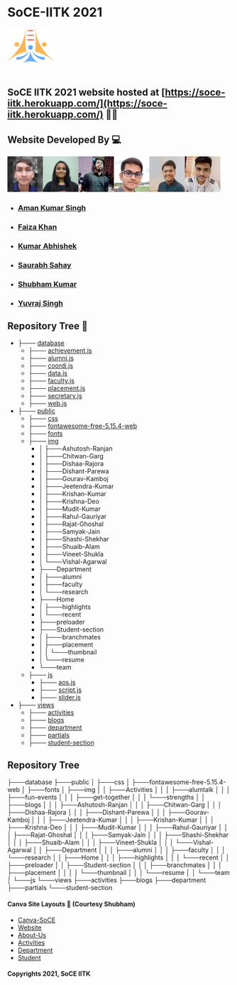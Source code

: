 # SoCE-IITK 2021
<code><img height="100" src = "public/img/SoCE-logo.svg"></code>
## SoCE IITK 2021 website hosted at [https://soce-iitk.herokuapp.com/](https://soce-iitk.herokuapp.com/) 🎉🎉


## Website Developed By 💻
<code><img height="80" src = "public/img/team/d2.jpg"></code><code><img height="80" src = "public/img/team/w2.jpg"></code><code><img height="80" src = "public/img/team/w3.jpg"></code><code><img height="80" src = "public/img/team/w4.jpg"></code><code><img height="80" src = "public/img/team/d5.jpg"></code><code><img height="80" src = "public/img/team/w5.jpg"></code> 
- ###  [Aman Kumar Singh](https://github.com/amanks-20)
- ###  [Faiza Khan](https://github.com/faizak31)
- ###  [Kumar Abhishek](https://github.com/kabhishek20)
- ###  [Saurabh Sahay](https://github.com/sahay-saurabh)
- ###  [Shubham Kumar](https://github.com/Shubham-707)
- ###  [Yuvraj Singh](https://github.com/Yuvraj1171)

## Repository Tree 📄
 * ├─── [database](database/)   
   * ├─── [achievement.js ](database/achievement.js)
   * ├─── [alumni.js](database/alumni.js)
   * ├─── [coordi.js](database/coordi.js)
   * ├─── [data.js](database/data.js)
   * ├─── [faculty.js](database/faculty.js)
   * ├─── [placement.js](database/placement.js)
   * ├─── [secretary.js](database/secretary.js)
   * ├─── [web.js](database/web.js)
 * ├─── [public](public)
   * ├─── [css](public/css/)
   * ├─── [fontawesome-free-5.15.4-web](public/fontawesome-free-5.15.4-web/)
   * ├─── [fonts](public/fonts/)
   * ├─── [img](public/img/)
     *  │   ├───Ashutosh-Ranjan
     *  │   ├───Chitwan-Garg
     *  │   ├───Dishaa-Rajora
     *  │   ├───Dishant-Parewa
     *  │   ├───Gourav-Kamboj
     *  │   ├───Jeetendra-Kumar
     *  │   ├───Krishan-Kumar
     *  │   ├───Krishna-Deo
     *  │   ├───Mudit-Kumar
     *  │   ├───Rahul-Gauriyar
     *  │   ├───Rajat-Ghoshal
     *  │   ├───Samyak-Jain
     *  │   ├───Shashi-Shekhar
     *  │   ├───Shuaib-Alam
     *  │   ├───Vineet-Shukla
     *  │   └───Vishal-Agarwal
     *  ├───Department
     *  │   ├───alumni
     *  │   ├───faculty
     *  │   └───research
     *  ├───Home
     *  │   ├───highlights
     *  │   └───recent
     *  ├───preloader
     *  ├───Student-section
     *  │   ├───branchmates
     *  │   ├───placement
     *  │   │   └───thumbnail
     *  │   └───resume
     *  └───team
   * ├─── [js](public/js/)
     * ├─── [aos.js](public/js/aos.js)
     * ├─── [script.js](public/js/scriot.js)
     * ├─── [slider.js](public/js/slider.js)
 * ├─── [views](views/)
   * ├─── [activities](views/activities/)
   * ├─── [blogs](views/blogs/)
   * ├─── [department](views/department/)
   * ├─── [partials](views/partials/)
   * ├─── [student-section](views/student-section/)

## Repository Tree
├───database
├───public
│   ├───css
│   ├───fontawesome-free-5.15.4-web
│   ├───fonts
│   ├───img
│   │   ├───Activities
│   │   │   ├───alumtalk
│   │   │   ├───fun-events
│   │   │   ├───get-together
│   │   │   └───strengths
│   │   ├───blogs
│   │   │   ├───Ashutosh-Ranjan
│   │   │   ├───Chitwan-Garg
│   │   │   ├───Dishaa-Rajora
│   │   │   ├───Dishant-Parewa
│   │   │   ├───Gourav-Kamboj
│   │   │   ├───Jeetendra-Kumar
│   │   │   ├───Krishan-Kumar
│   │   │   ├───Krishna-Deo
│   │   │   ├───Mudit-Kumar
│   │   │   ├───Rahul-Gauriyar
│   │   │   ├───Rajat-Ghoshal
│   │   │   ├───Samyak-Jain
│   │   │   ├───Shashi-Shekhar
│   │   │   ├───Shuaib-Alam
│   │   │   ├───Vineet-Shukla
│   │   │   └───Vishal-Agarwal
│   │   ├───Department
│   │   │   ├───alumni
│   │   │   ├───faculty
│   │   │   └───research
│   │   ├───Home
│   │   │   ├───highlights
│   │   │   └───recent
│   │   ├───preloader
│   │   ├───Student-section
│   │   │   ├───branchmates
│   │   │   ├───placement
│   │   │   │   └───thumbnail
│   │   │   └───resume
│   │   └───team
│   └───js
└───views
    ├───activities
    ├───blogs
    ├───department
    ├───partials
    └───student-section

#### Canva Site Layouts 📝 (Courtesy Shubham)

- [Canva-SoCE](https://www.canva.com/design/DAEsiQTOrrM/Tq0m9SvyOg_elmVW0HdLgA/view?website#2:title-page)
- [Website](https://www.canva.com/design/DAEsiQTOrrM/Tq0m9SvyOg_elmVW0HdLgA/view?website#2:contact-page)
- [About-Us](https://www.canva.com/design/DAEuaxDQGYc/XGKazHkNxQipher1FWnJDQ/view?website#2)
- [Activities](https://www.canva.com/design/DAEsivoIJ5Y/MLQnIQQE1s7_kb_s_vXRPg/view?website#2:activities)
- [Department](https://www.canva.com/design/DAEuYPG-TmA/X53Ir4oGb76Tg8_xrosrhg/view?website#2)
- [Student](https://www.canva.com/design/DAEuYHUTsPM/kaX1nOe1rP7Kr3-03QEFqg/view?website#2)


#### Copyrights 2021, SoCE IITK

